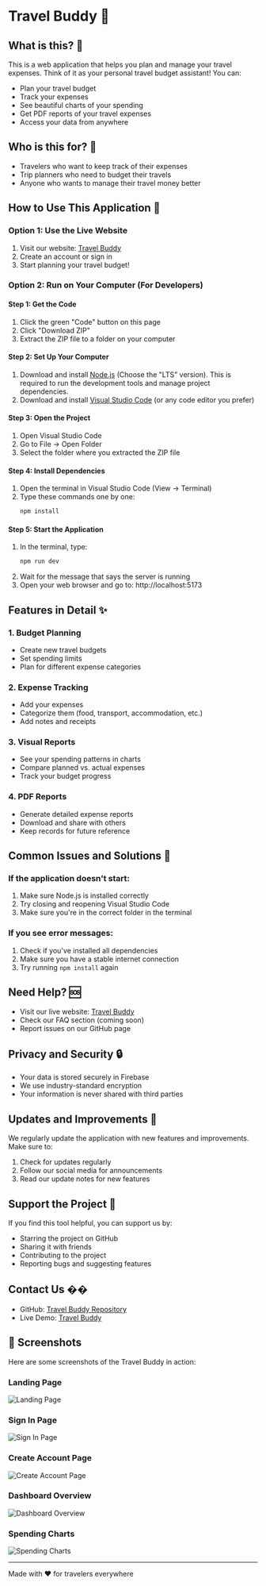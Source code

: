 # Travel Buddy 🧳

## What is this? 🤔

This is a web application that helps you plan and manage your travel expenses. Think of it as your personal travel budget assistant! You can:

- Plan your travel budget
- Track your expenses
- See beautiful charts of your spending
- Get PDF reports of your travel expenses
- Access your data from anywhere

## Who is this for? 👥

- Travelers who want to keep track of their expenses
- Trip planners who need to budget their travels
- Anyone who wants to manage their travel money better

## How to Use This Application 🚀

### Option 1: Use the Live Website

1. Visit our website: [Travel Buddy](https://travel-buddy-yash.vercel.app/)
2. Create an account or sign in
3. Start planning your travel budget!

### Option 2: Run on Your Computer (For Developers)

#### Step 1: Get the Code

1. Click the green "Code" button on this page
2. Click "Download ZIP"
3. Extract the ZIP file to a folder on your computer

#### Step 2: Set Up Your Computer

1. Download and install [Node.js](https://nodejs.org/) (Choose the "LTS" version). This is required to run the development tools and manage project dependencies.
2. Download and install [Visual Studio Code](https://code.visualstudio.com/) (or any code editor you prefer)

#### Step 3: Open the Project

1. Open Visual Studio Code
2. Go to File → Open Folder
3. Select the folder where you extracted the ZIP file

#### Step 4: Install Dependencies

1. Open the terminal in Visual Studio Code (View → Terminal)
2. Type these commands one by one:
   ```bash
   npm install
   ```

#### Step 5: Start the Application

1. In the terminal, type:
   ```bash
   npm run dev
   ```
2. Wait for the message that says the server is running
3. Open your web browser and go to: http://localhost:5173

## Features in Detail ✨

### 1. Budget Planning

- Create new travel budgets
- Set spending limits
- Plan for different expense categories

### 2. Expense Tracking

- Add your expenses
- Categorize them (food, transport, accommodation, etc.)
- Add notes and receipts

### 3. Visual Reports

- See your spending patterns in charts
- Compare planned vs. actual expenses
- Track your budget progress

### 4. PDF Reports

- Generate detailed expense reports
- Download and share with others
- Keep records for future reference

## Common Issues and Solutions 🔧

### If the application doesn't start:

1. Make sure Node.js is installed correctly
2. Try closing and reopening Visual Studio Code
3. Make sure you're in the correct folder in the terminal

### If you see error messages:

1. Check if you've installed all dependencies
2. Make sure you have a stable internet connection
3. Try running `npm install` again

## Need Help? 🆘

- Visit our live website: [Travel Buddy](https://travel-buddy-yash.vercel.app/)
- Check our FAQ section (coming soon)
- Report issues on our GitHub page

## Privacy and Security 🔒

- Your data is stored securely in Firebase
- We use industry-standard encryption
- Your information is never shared with third parties

## Updates and Improvements 🔄

We regularly update the application with new features and improvements. Make sure to:

1. Check for updates regularly
2. Follow our social media for announcements
3. Read our update notes for new features

## Support the Project 💝

If you find this tool helpful, you can support us by:

- Starring the project on GitHub
- Sharing it with friends
- Contributing to the project
- Reporting bugs and suggesting features

## Contact Us ��

- GitHub: [Travel Buddy Repository](https://github.com/your-username/TravelBudgetPlanningTool)
- Live Demo: [Travel Buddy](https://travel-buddy-yash.vercel.app/)

## 📸 Screenshots

Here are some screenshots of the Travel Buddy in action:

### Landing Page

![Landing Page](images/landing_page.png)

### Sign In Page

![Sign In Page](images/signin_page.png)

### Create Account Page

![Create Account Page](images/create_account_page.png)

### Dashboard Overview

![Dashboard Overview](images/dashboard_overview.png)

### Spending Charts

![Spending Charts](images/spending_charts.png)

---

Made with ❤️ for travelers everywhere
